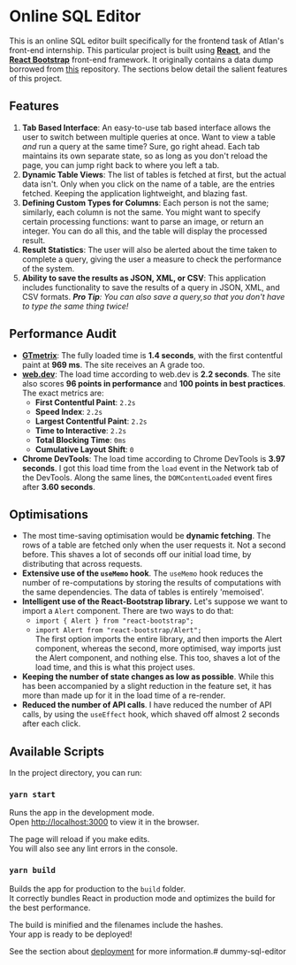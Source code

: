 # Online SQL Editor

This is an online SQL editor built specifically for the frontend task of Atlan's front-end internship. This particular project is built using **[React](https://reactjs.org/)**, and the **[React Bootstrap](https://react-bootstrap.github.io/)** front-end framework. It originally contains a data dump borrowed from [this](https://github.com/graphql-compose/graphql-compose-examples/tree/master/examples/northwind/data/csv) repository. The sections below detail the salient features of this project.

## Features

1. **Tab Based Interface**: An easy-to-use tab based interface allows the user to switch between multiple queries at once. Want to view a table _and_ run a query at the same time? Sure, go right ahead. Each tab maintains its own separate state, so as long as you don't reload the page, you can jump right back to where you left a tab.
2. **Dynamic Table Views**: The list of tables is fetched at first, but the actual data isn't. Only when you click on the name of a table, are the entries fetched. Keeping the application lightweight, and blazing fast.
3. **Defining Custom Types for Columns**: Each person is not the same; similarly, each column is not the same. You might want to specify certain processing functions: want to parse an image, or return an integer. You can do all this, and the table will display the processed result.
4. **Result Statistics**: The user will also be alerted about the time taken to complete a query, giving the user a measure to check the performance of the system.
5. **Ability to save the results as JSON, XML, or CSV**: This application includes functionality to save the results of a query in JSON, XML, and CSV formats. _**Pro Tip**: You can also save a query,so that you don't have to type the same thing twice!_

## Performance Audit

- **[GTmetrix](https://gtmetrix.com/)**: The fully loaded time is **1.4 seconds**, with the first contentful paint at **969 ms**. The site receives an A grade too.
- **[web.dev](https://web.dev/measure)**: The load time according to web.dev is **2.2 seconds**. The site also scores **96 points in performance** and **100 points in best practices**. The exact metrics are:
  - **First Contentful Paint**: `2.2s`
  - **Speed Index**: `2.2s`
  - **Largest Contentful Paint**: `2.2s`
  - **Time to Interactive**: `2.2s`
  - **Total Blocking Time**: `0ms`
  - **Cumulative Layout Shift**: `0`
- **Chrome DevTools**: The load time according to Chrome DevTools is **3.97 seconds**. I got this load time from the `load` event in the Network tab of the DevTools. Along the same lines, the `DOMContentLoaded` event fires after **3.60 seconds**.


## Optimisations
- The most time-saving optimisation would be **dynamic fetching**. The rows of a table are fetched only when the user requests it. Not a second before. This shaves a lot of seconds off our initial load time, by distributing that across requests.
- **Extensive use of the `useMemo` hook**. The `useMemo` hook reduces the number of re-computations by storing the results of computations with the same dependencies. The data of tables is entirely 'memoised'.
- **Intelligent use of the React-Bootstrap library.** Let's suppose we want to import a `Alert` component. There are two ways to do that:
  - `import { Alert } from "react-bootstrap";`
  - `import Alert from "react-bootstrap/Alert";`   
  The first option imports the entire library, and then imports the Alert component, whereas the second, more optimised, way imports just the Alert component, and nothing else. This too, shaves a lot of the load time, and this is what this project uses.
- **Keeping the number of state changes as low as possible**. While this has been accompanied by a slight reduction in the feature set, it has more than made up for it in the load time of a re-render.
- **Reduced the number of API calls**. I have reduced the number of API calls, by using the `useEffect` hook, which shaved off almost 2 seconds after each click.

## Available Scripts

In the project directory, you can run:

### `yarn start`

Runs the app in the development mode.\
Open [http://localhost:3000](http://localhost:3000) to view it in the browser.

The page will reload if you make edits.\
You will also see any lint errors in the console.

### `yarn build`

Builds the app for production to the `build` folder.\
It correctly bundles React in production mode and optimizes the build for the best performance.

The build is minified and the filenames include the hashes.\
Your app is ready to be deployed!

See the section about [deployment](https://facebook.github.io/create-react-app/docs/deployment) for more information.#   d u m m y - s q l - e d i t o r  
 